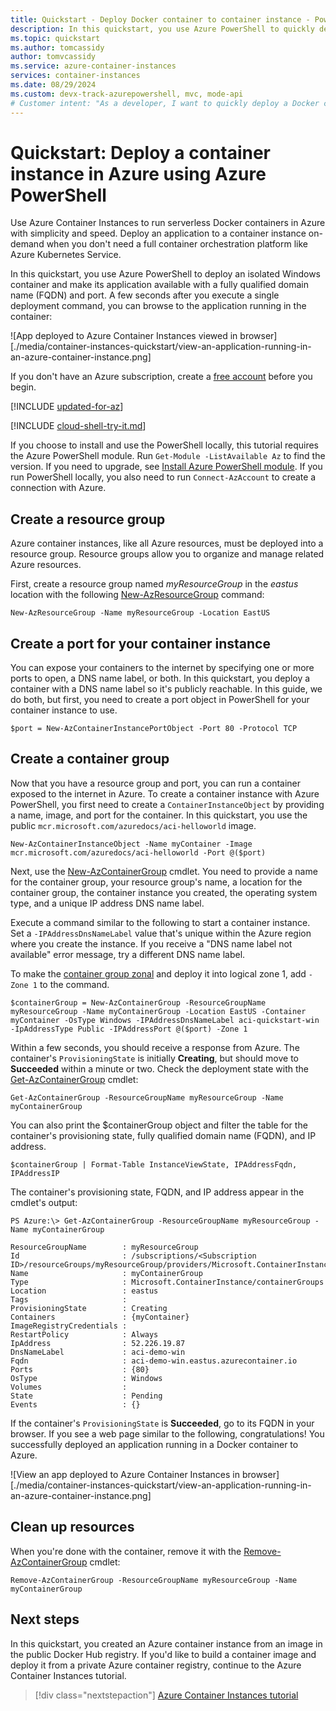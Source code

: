 ```yaml
---
title: Quickstart - Deploy Docker container to container instance - PowerShell
description: In this quickstart, you use Azure PowerShell to quickly deploy a containerized web app that runs in an isolated Azure container instance
ms.topic: quickstart
ms.author: tomcassidy
author: tomvcassidy
ms.service: azure-container-instances
services: container-instances
ms.date: 08/29/2024
ms.custom: devx-track-azurepowershell, mvc, mode-api
# Customer intent: "As a developer, I want to quickly deploy a Docker container to Azure Container Instances using PowerShell, so that I can run my containerized web application without the overhead of full container orchestration."
---
```


# Quickstart: Deploy a container instance in Azure using Azure PowerShell

Use Azure Container Instances to run serverless Docker containers in Azure with simplicity and speed. Deploy an application to a container instance on-demand when you don't need a full container orchestration platform like Azure Kubernetes Service.

In this quickstart, you use Azure PowerShell to deploy an isolated Windows container and make its application available with a fully qualified domain name (FQDN) and port. A few seconds after you execute a single deployment command, you can browse to the application running in the container:

![App deployed to Azure Container Instances viewed in browser][./media/container-instances-quickstart/view-an-application-running-in-an-azure-container-instance.png]

If you don't have an Azure subscription, create a [free account](https://azure.microsoft.com/free/) before you begin.

[!INCLUDE [updated-for-az](~/reusable-content/ce-skilling/azure/includes/updated-for-az.md)]

[!INCLUDE [cloud-shell-try-it.md](~/reusable-content/ce-skilling/azure/includes/cloud-shell-try-it.md)]

If you choose to install and use the PowerShell locally, this tutorial requires the Azure PowerShell module. Run `Get-Module -ListAvailable Az` to find the version. If you need to upgrade, see [Install Azure PowerShell module](/powershell/azure/install-azure-powershell). If you run PowerShell locally, you also need to run `Connect-AzAccount` to create a connection with Azure.

## Create a resource group

Azure container instances, like all Azure resources, must be deployed into a resource group. Resource groups allow you to organize and manage related Azure resources.

First, create a resource group named *myResourceGroup* in the *eastus* location with the following [New-AzResourceGroup][New-AzResourceGroup] command:

```azurepowershell-interactive
New-AzResourceGroup -Name myResourceGroup -Location EastUS
```

## Create a port for your container instance

You can expose your containers to the internet by specifying one or more ports to open, a DNS name label, or both. In this quickstart, you deploy a container with a DNS name label so it's publicly reachable. In this guide, we do both, but first, you need to create a port object in PowerShell for your container instance to use.

```azurepowershell-interactive
$port = New-AzContainerInstancePortObject -Port 80 -Protocol TCP
```

## Create a container group

Now that you have a resource group and port, you can run a container exposed to the internet in Azure. To create a container instance with Azure PowerShell, you first need to create a `ContainerInstanceObject` by providing a name, image, and port for the container. In this quickstart, you use the public `mcr.microsoft.com/azuredocs/aci-helloworld` image.

```azurepowershell-interactive
New-AzContainerInstanceObject -Name myContainer -Image mcr.microsoft.com/azuredocs/aci-helloworld -Port @($port)
```

Next, use the [New-AzContainerGroup][New-AzContainerGroup] cmdlet. You need to provide a name for the container group, your resource group's name, a location for the container group, the container instance you created, the operating system type, and a unique IP address DNS name label.

Execute a command similar to the following to start a container instance. Set a `-IPAddressDnsNameLabel` value that's unique within the Azure region where you create the instance. If you receive a "DNS name label not available" error message, try a different DNS name label.

To make the [container group zonal](/azure/reliability/reliability-containers.md#availability-zone-support) and deploy it into logical zone 1, add `-Zone 1` to the command. 

```azurepowershell-interactive
$containerGroup = New-AzContainerGroup -ResourceGroupName myResourceGroup -Name myContainerGroup -Location EastUS -Container myContainer -OsType Windows -IPAddressDnsNameLabel aci-quickstart-win -IpAddressType Public -IPAddressPort @($port) -Zone 1
```

Within a few seconds, you should receive a response from Azure. The container's `ProvisioningState` is initially **Creating**, but should move to **Succeeded** within a minute or two. Check the deployment state with the [Get-AzContainerGroup][Get-AzContainerGroup] cmdlet:

```azurepowershell-interactive
Get-AzContainerGroup -ResourceGroupName myResourceGroup -Name myContainerGroup
```

You can also print the $containerGroup object and filter the table for the container's provisioning state, fully qualified domain name (FQDN), and IP address.

```azurepowershell-interactive
$containerGroup | Format-Table InstanceViewState, IPAddressFqdn, IPAddressIP
```

The container's provisioning state, FQDN, and IP address appear in the cmdlet's output:

```console
PS Azure:\> Get-AzContainerGroup -ResourceGroupName myResourceGroup -Name myContainerGroup

ResourceGroupName        : myResourceGroup
Id                       : /subscriptions/<Subscription ID>/resourceGroups/myResourceGroup/providers/Microsoft.ContainerInstance/containerGroups/myContainerGroup
Name                     : myContainerGroup
Type                     : Microsoft.ContainerInstance/containerGroups
Location                 : eastus
Tags                     :
ProvisioningState        : Creating
Containers               : {myContainer}
ImageRegistryCredentials :
RestartPolicy            : Always
IpAddress                : 52.226.19.87
DnsNameLabel             : aci-demo-win
Fqdn                     : aci-demo-win.eastus.azurecontainer.io
Ports                    : {80}
OsType                   : Windows
Volumes                  :
State                    : Pending
Events                   : {}
```

If the container's `ProvisioningState` is **Succeeded**, go to its FQDN in your browser. If you see a web page similar to the following, congratulations! You successfully deployed an application running in a Docker container to Azure.

![View an app deployed to Azure Container Instances in browser][./media/container-instances-quickstart/view-an-application-running-in-an-azure-container-instance.png]

## Clean up resources

When you're done with the container, remove it with the [Remove-AzContainerGroup][Remove-AzContainerGroup] cmdlet:

```azurepowershell-interactive
Remove-AzContainerGroup -ResourceGroupName myResourceGroup -Name myContainerGroup
```

## Next steps

In this quickstart, you created an Azure container instance from an image in the public Docker Hub registry. If you'd like to build a container image and deploy it from a private Azure container registry, continue to the Azure Container Instances tutorial.

> [!div class="nextstepaction"]
> [Azure Container Instances tutorial](./container-instances-tutorial-prepare-app.md)

<!-- LINKS -->
[New-AzResourceGroup]: /powershell/module/az.resources/new-Azresourcegroup
[New-AzContainerGroup]: /powershell/module/az.containerinstance/new-Azcontainergroup
[Get-AzContainerGroup]: /powershell/module/az.containerinstance/get-Azcontainergroup
[Remove-AzContainerGroup]: /powershell/module/az.containerinstance/remove-Azcontainergroup
